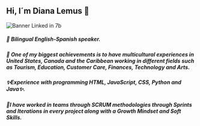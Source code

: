 ## Hi, I´m Diana Lemus 👋

![Banner Linked in 7b](https://user-images.githubusercontent.com/65943524/100381932-21262c00-2fe8-11eb-9858-1918f266292b.JPG)

##### 🔭 Bilingual English-Spanish speaker.    
##### 🌱 One of my biggest achievements is to have multicultural experiences in United States, Canada and the Caribbean working in different fields such as Tourism, Education, Customer Care, Finances, Technology and Arts.
##### ✨Experience with programming HTML, JavaScript, CSS, Python and Java✨.
##### 👯I have worked in teams through SCRUM methodologies through Sprints and Iterations in every project along with a Growth Mindset and Soft Skills.


<!-- **Dicaleme/Dicaleme** is a ✨ _special_ ✨ repository because its `README.md` (this file) appears on your GitHub profile.
Here are some ideas to get you started:-->

<!-- 🤔 I’m looking for help with ...
- 💬 Ask me about ...
- 📫 How to reach me: ...
- 😄 Pronouns: ...
- ⚡ Fun fact: ...--> 




